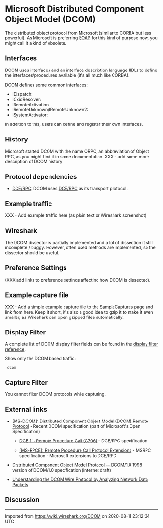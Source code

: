 # Microsoft Distributed Component Object Model (DCOM)

The distributed object protocol from Microsoft (similar to [CORBA](/CORBA) but less powerful). As Microsoft is preferring [SOAP](/SOAP) for this kind of purpose now, you might call it a kind of obsolete.

## Interfaces

DCOM uses interfaces and an interface description language (IDL) to define the interfaces/procedures available (it's all much like CORBA).

DCOM defines some common interfaces:

  - IDispatch:
  - IOxidResolver:
  - IRemoteActivation:
  - IRemoteUnknown/IRemoteUnknown2:
  - ISystemActivator:

In addition to this, users can define and register their own interfaces.

## History

Microsoft started DCOM with the name ORPC, an abbreviation of Object RPC, as you might find it in some documentation. XXX - add some more description of DCOM history

## Protocol dependencies

  - [DCE/RPC](/DCE/RPC): DCOM uses [DCE/RPC](/DCE/RPC) as its transport protocol.

## Example traffic

XXX - Add example traffic here (as plain text or Wireshark screenshot).

## Wireshark

The DCOM dissector is partially implemented and a lot of dissection it still incomplete / buggy. However, often used methods are implemented, so the dissector should be useful.

## Preference Settings

(XXX add links to preference settings affecting how DCOM is dissected).

## Example capture file

XXX - Add a simple example capture file to the [SampleCaptures](/SampleCaptures) page and link from here. Keep it short, it's also a good idea to gzip it to make it even smaller, as Wireshark can open gzipped files automatically.

## Display Filter

A complete list of DCOM display filter fields can be found in the [display filter reference](http://www.wireshark.org/docs/dfref/d/dcom.html).

Show only the DCOM based traffic:

``` 
 dcom
```

## Capture Filter

You cannot filter DCOM protocols while capturing.

## External links

  - [\[MS-DCOM\]: Distributed Component Object Model (DCOM) Remote Protocol](http://msdn.microsoft.com/en-us/library/cc226801.aspx) - Recent DCOM specification (part of Microsoft's Open Specification)
    
      - [DCE 1.1: Remote Procedure Call (C706)](http://pubs.opengroup.org/onlinepubs/9629399/) - DCE/RPC specification
    
      - [\[MS-RPCE\]: Remote Procedure Call Protocol Extensions](http://msdn.microsoft.com/en-us/library/cc243560.aspx) - MSRPC specification - Microsoft extensions to DCE/RPC

  - [Distributed Component Object Model Protocol -- DCOM/1.0](http://tools.ietf.org/html/draft-brown-dcom-v1-spec-03) 1998 version of DCOM/1.0 specification (internet draft)

  - [Understanding the DCOM Wire Protocol by Analyzing Network Data Packets](http://www.microsoft.com/msj/0398/dcom.aspx)

## Discussion

---

Imported from https://wiki.wireshark.org/DCOM on 2020-08-11 23:12:34 UTC
